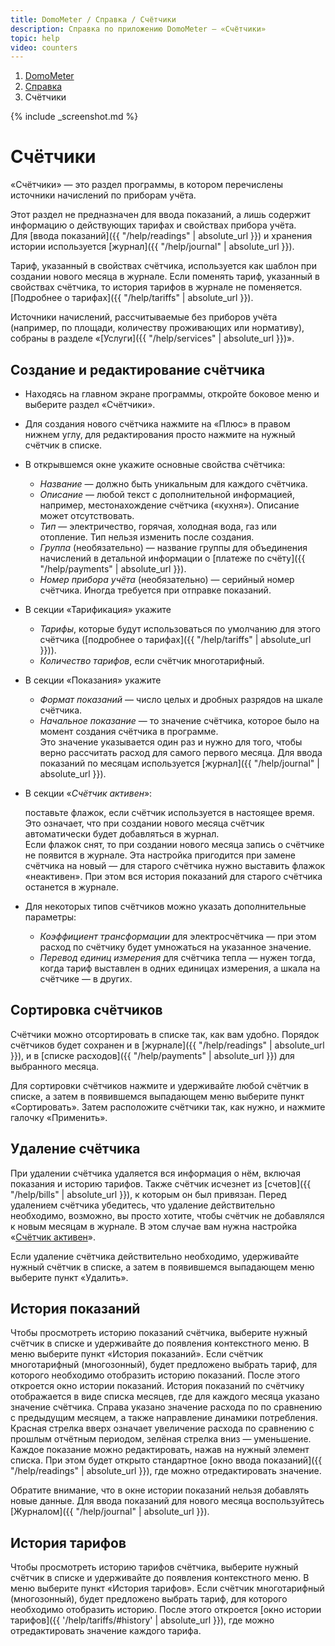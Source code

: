 ```yaml
--- 
title: DomoMeter / Справка / Счётчики
description: Справка по приложению DomoMeter — «Счётчики»
topic: help
video: counters
--- 
```

 
<div class="row"> 
<ol class="breadcrumb pull-right"> 
  <li><a href="{{ '/' | absolute_url }}">DomoMeter</a></li> 
  <li><a href="{{ '/help' | absolute_url }}">Справка</a></li> 
  <li class="active">Счётчики</li>
</ol>
</div> 
 
<script type="text/javascript">
	var screenshots = [
	  '{{ "/assets/img/screens/counters.png" | absolute_url }}', 
	  '{{ "/assets/img/screens/counter-properties.png" | absolute_url }}'
	];
</script>
{% include _screenshot.md %} 
  
<div class="instruction" markdown="1"> 
 
# Счётчики 
  
«Счётчики» — это раздел программы, в котором перечислены источники начислений по приборам учёта.  

Этот раздел не предназначен для ввода показаний, а лишь содержит информацию о действующих тарифах и свойствах прибора учёта.   
Для [ввода показаний]({{ "/help/readings" | absolute_url }}) и хранения истории используется [журнал]({{ "/help/journal" | absolute_url }}).   
 
Тариф, указанный в свойствах счётчика, используется как шаблон при создании нового месяца в журнале. 
Если поменять тариф, указанный в свойствах счётчика, то история тарифов в журнале не поменяется. 
[Подробнее о тарифах]({{ "/help/tariffs" | absolute_url }}). 

Источники начислений, рассчитываемые без приборов учёта (например, по площади, количеству проживающих или нормативу), собраны в разделе «[Услуги]({{ "/help/services" | absolute_url }})».

## Создание и редактирование счётчика 
 
* Находясь на главном экране программы, откройте боковое меню и выберите раздел «Счётчики». 
 
* Для создания нового счётчика нажмите на «Плюс» в правом нижнем углу, для редактирования просто нажмите на нужный счётчик в списке. 
 
* В открывшемся окне укажите основные свойства счётчика: 
  * *Название* — должно быть уникальным для каждого счётчика. 
  * *Описание* — любой текст с дополнительной информацией, например, местонахождение счётчика («кухня»). Описание может отсутствовать. 
  * *Тип* — электричество, горячая, холодная вода, газ или отопление. Тип нельзя изменить после создания. 
  * *Группа* (необязательно) — название группы для объединения начислений в детальной информации о [платеже по счёту]({{ "/help/payments" | absolute_url }}). 
  * *Номер прибора учёта* (необязательно) — серийный номер счётчика. Иногда требуется при отправке показаний. 
 
* В секции «Тарификация» укажите 
  * *Тарифы*, которые будут использоваться по умолчанию для этого счётчика ([подробнее о тарифах]({{ "/help/tariffs" | absolute_url }})). 
  * *Количество тарифов*, если счётчик многотарифный. 
   
* В секции «Показания» укажите 
  * *Формат показаний* — число целых и дробных разрядов на шкале счётчика. 
  * *Начальное показание* — то значение счётчика, которое было на момент создания счётчика в программе.  
  Это значение указывается один раз и нужно для того, чтобы верно рассчитать расход для самого первого месяца. Для ввода показаний по месяцам используется [журнал]({{ "/help/journal" | absolute_url }}). 
 
* В секции «*Счётчик активен*»:<a id="counter-is-active"></a> 
 
  поставьте флажок, если счётчик используется в настоящее время.  
Это означает, что при создании нового месяца счётчик автоматически будет добавляться в журнал.  
Если флажок снят, то при создании нового месяца запись о счётчике не появится в журнале. 
Эта настройка пригодится при замене счётчика на новый — для старого счётчика нужно выставить флажок «неактивен». 
При этом вся история показаний для старого счётчика останется в журнале.   
 
* Для некоторых типов счётчиков можно указать дополнительные параметры: 
  * *Коэффициент трансформации* для электросчётчика — при этом расход по счётчику будет умножаться на указанное значение. 
  * *Перевод единиц измерения* для счётчика тепла — нужен тогда, когда тариф выставлен в одних единицах измерения, а шкала на счётчике — в других. 
 
## Сортировка счётчиков 
   
Счётчики можно отсортировать в списке так, как вам удобно. Порядок счётчиков будет сохранен и в [журнале]({{ "/help/readings" | absolute_url }}), и в [списке расходов]({{ "/help/payments" | absolute_url }}) для выбранного месяца.   
 
Для сортировки счётчиков нажмите и удерживайте любой счётчик в списке, а затем в появившемся выпадающем меню выберите пункт «Сортировать». 
Затем расположите счётчики так, как нужно, и нажмите галочку «Применить». 
   
## Удаление счётчика   
   
При удалении счётчика удаляется вся информация о нём, включая показания и историю тарифов. Также счётчик исчезнет из [счетов]({{ "/help/bills" | absolute_url }}), к которым он был привязан. 
Перед удалением счётчика убедитесь, что удаление действительно необходимо, возможно, вы просто хотите, чтобы счётчик не добавлялся к новым месяцам в журнале. В этом случае вам нужна настройка «<a href="#counter-is-active" class="page-scroll">Счётчик активен</a>». 
 
Если удаление счётчика действительно необходимо, удерживайте нужный счётчик в списке, а затем в появившемся выпадающем меню выберите пункт «Удалить». 

## История показаний

Чтобы просмотреть историю показаний счётчика, выберите нужный счётчик в списке и удерживайте до появления контекстного меню. 
В меню выберите пункт «История показаний». 
Если счётчик многотарифный (многозонный), будет предложено выбрать тариф, для которого необходимо отобразить историю показаний.
После этого откроется окно истории показаний. 
История показаний по счётчику отображается в виде списка месяцев, где для каждого месяца указано значение счётчика.
Справа указано значение расхода по по сравнению с предыдущим месяцем, а также направление динамики потребления. 
Красная стрелка вверх означает увеличение расхода по сравнению с прошлым отчётным периодом, зелёная стрелка вниз — уменьшение.
Каждое показание можно редактировать, нажав на нужный элемент списка. 
При этом будет открыто стандартное [окно ввода показаний]({{ "/help/readings" | absolute_url }}), где можно отредактировать значение.

Обратите внимание, что в окне истории показаний нельзя добавлять новые данные.
Для ввода показаний для нового месяца воспользуйтесь [Журналом]({{ "/help/journal" | absolute_url }}).

## История тарифов

Чтобы просмотреть историю тарифов счётчика, выберите нужный счётчик в списке и удерживайте до появления контекстного меню. 
В меню выберите пункт «История тарифов». 
Если счётчик многотарифный (многозонный), будет предложено выбрать тариф, для которого необходимо отобразить историю.
После этого откроется [окно истории тарифов]({{ '/help/tariffs/#history' | absolute_url }}), где можно отредактировать значение каждого тарифа.

</div> 


